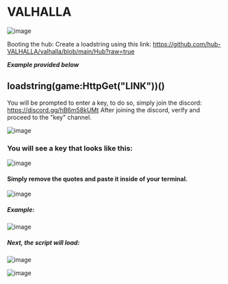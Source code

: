 # VALHALLA
![image](https://user-images.githubusercontent.com/132168937/235324076-8efb07a9-6db3-4c3f-bd38-d27114046652.png)

Booting the hub: Create a loadstring using this link: https://github.com/hub-VALHALLA/valhalla/blob/main/Hub?raw=true

___Example provided below___
## loadstring(game:HttpGet("LINK"))()
You will be prompted to enter a key, to do so, simply join the discord: https://discord.gg/hB6m58kUMt
After joining the discord, verify and proceed to the "key" channel.

![image](https://user-images.githubusercontent.com/132168937/235324408-4e6e836e-e29b-41b1-9b1e-7d1618c96e8d.png)

### You will see a key that looks like this:
![image](https://user-images.githubusercontent.com/132168937/235324438-c0322241-d1b5-4721-9460-a25f929eea34.png)

#### Simply remove the quotes and paste it inside of your terminal.
![image](https://user-images.githubusercontent.com/132168937/235324485-722fd029-8bd9-479a-8639-7ef605ccb91e.png)

##### Example:

![image](https://user-images.githubusercontent.com/132168937/235324509-8936aab7-ddc5-4566-8859-4651499ba809.png)

##### Next, the script will load:

![image](https://user-images.githubusercontent.com/132168937/235324550-be49a0ec-f03a-4f0b-b462-507ef929c24d.png)

![image](https://user-images.githubusercontent.com/132168937/235324560-14d6c0ee-7023-4aeb-a206-e55eddff327f.png)
